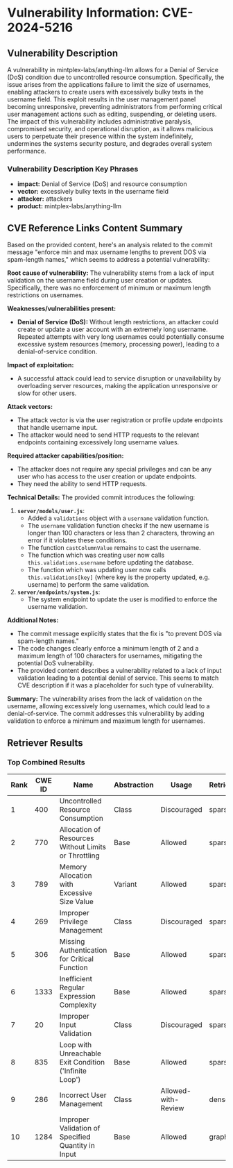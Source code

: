 # Vulnerability Information: CVE-2024-5216

## Vulnerability Description
A vulnerability in mintplex-labs/anything-llm allows for a Denial of Service (DoS) condition due to uncontrolled resource consumption. Specifically, the issue arises from the applications failure to limit the size of usernames, enabling attackers to create users with excessively bulky texts in the username field. This exploit results in the user management panel becoming unresponsive, preventing administrators from performing critical user management actions such as editing, suspending, or deleting users. The impact of this vulnerability includes administrative paralysis, compromised security, and operational disruption, as it allows malicious users to perpetuate their presence within the system indefinitely, undermines the systems security posture, and degrades overall system performance.

### Vulnerability Description Key Phrases
- **impact:** Denial of Service (DoS) and resource consumption
- **vector:** excessively bulky texts in the username field
- **attacker:** attackers
- **product:** mintplex-labs/anything-llm

## CVE Reference Links Content Summary
Based on the provided content, here's an analysis related to the commit message "enforce min and max username lengths to prevent DOS via spam-length names," which seems to address a potential vulnerability:

**Root cause of vulnerability:**
The vulnerability stems from a lack of input validation on the username field during user creation or updates. Specifically, there was no enforcement of minimum or maximum length restrictions on usernames.

**Weaknesses/vulnerabilities present:**
- **Denial of Service (DoS):** Without length restrictions, an attacker could create or update a user account with an extremely long username. Repeated attempts with very long usernames could potentially consume excessive system resources (memory, processing power), leading to a denial-of-service condition.

**Impact of exploitation:**
- A successful attack could lead to service disruption or unavailability by overloading server resources, making the application unresponsive or slow for other users.

**Attack vectors:**
- The attack vector is via the user registration or profile update endpoints that handle username input.
- The attacker would need to send HTTP requests to the relevant endpoints containing excessively long username values.

**Required attacker capabilities/position:**
- The attacker does not require any special privileges and can be any user who has access to the user creation or update endpoints.
- They need the ability to send HTTP requests.

**Technical Details:**
The provided commit introduces the following:

1.  **`server/models/user.js`**:
    *   Added a `validations` object with a `username` validation function.
    *   The `username` validation function checks if the new username is longer than 100 characters or less than 2 characters, throwing an error if it violates these conditions.
    *   The function `castColumnValue` remains to cast the username.
    *   The function which was creating user now calls `this.validations.username` before updating the database.
    *   The function which was updating user now calls `this.validations[key]` (where key is the property updated, e.g. username) to perform the same validation.
2.  **`server/endpoints/system.js`**:
    *   The system endpoint to update the user is modified to enforce the username validation.

**Additional Notes:**
- The commit message explicitly states that the fix is "to prevent DOS via spam-length names."
- The code changes clearly enforce a minimum length of 2 and a maximum length of 100 characters for usernames, mitigating the potential DoS vulnerability.
- The provided content describes a vulnerability related to a lack of input validation leading to a potential denial of service. This seems to match CVE description if it was a placeholder for such type of vulnerability.

**Summary:**
The vulnerability arises from the lack of validation on the username, allowing excessively long usernames, which could lead to a denial-of-service. The commit addresses this vulnerability by adding validation to enforce a minimum and maximum length for usernames.

## Retriever Results

### Top Combined Results

| Rank | CWE ID | Name | Abstraction | Usage  | Retrievers | Individual Scores |
|------|--------|------|-------------|-------|------------|-------------------|
| 1 | 400 | Uncontrolled Resource Consumption | Class | Discouraged | sparse | 0.173 |
| 2 | 770 | Allocation of Resources Without Limits or Throttling | Base | Allowed | sparse | 0.171 |
| 3 | 789 | Memory Allocation with Excessive Size Value | Variant | Allowed | sparse | 0.160 |
| 4 | 269 | Improper Privilege Management | Class | Discouraged | sparse | 0.158 |
| 5 | 306 | Missing Authentication for Critical Function | Base | Allowed | sparse | 0.157 |
| 6 | 1333 | Inefficient Regular Expression Complexity | Base | Allowed | sparse | 0.157 |
| 7 | 20 | Improper Input Validation | Class | Discouraged | sparse | 0.157 |
| 8 | 835 | Loop with Unreachable Exit Condition ('Infinite Loop') | Base | Allowed | sparse | 0.156 |
| 9 | 286 | Incorrect User Management | Class | Allowed-with-Review | dense | 0.541 |
| 10 | 1284 | Improper Validation of Specified Quantity in Input | Base | Allowed | graph | 0.002 |

